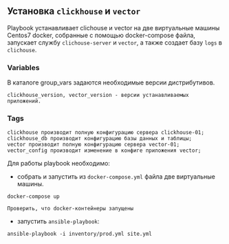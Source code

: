 ## Установка `clickhouse` и `vector`

Playbook устанавливает clichouse и vector на две виртуальные машины Centos7 docker, собранные с помощью docker-compose файла, запускает службу `clichouse-server` и `vector`, а также создает базу `logs` в `clichouse`. 

### Variables
В каталоге group_vars задаются необходимые версии дистрибутивов.

    clickhouse_version, vector_version - версии устанавливаемых приложений.
    
   ### Tags

    clickhouse производит полную конфигурацию сервера clickhouse-01;
    clickhouse_db производит конфигурацию базы данных и таблицы;
    vector производит полную конфигурацию сервера vector-01;
    vector_config производит изменение в конфиге приложения vector;

Для работы playbook необходимо:
 - собрать и запустить из `docker-compose.yml` файла две виртуальные машины.
```shell
docker-compose up

Проверить, что docker-контейнеры запущены
```
 - запустить `ansible-playbook`:
```shell
ansible-playbook -i inventory/prod.yml site.yml
```

